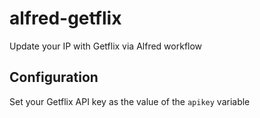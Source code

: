 # alfred-getflix
Update your IP with Getflix via Alfred workflow

## Configuration
Set your Getflix API key as the value of the `apikey` variable